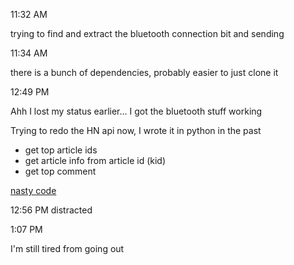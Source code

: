 11:32 AM

trying to find and extract the bluetooth connection bit and sending

11:34 AM

there is a bunch of dependencies, probably easier to just clone it

12:49 PM

Ahh I lost my status earlier... I got the bluetooth stuff working

Trying to redo the HN api now, I wrote it in python in the past

* get top article ids
* get article info from article id (kid)
* get top comment

[nasty code](https://github.com/jdc-cunningham/python_aws_polly_hacker_news_article_reader/blob/master/hn_article_top_comment_reader.py#L63)

12:56 PM distracted

1:07 PM

I'm still tired from going out
